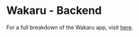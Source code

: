 # Wakaru - Backend

For a full breakdown of the Wakaru app, visit [here](https://github.com/ACC25/wakaru).
